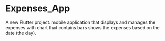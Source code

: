# Expenses_App

A new Flutter project.
mobile application that displays and manages the expenses with chart that contains bars shows the expenses based on the date (the day).

